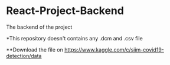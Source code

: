 # React-Project-Backend
The backend of the project

*This repository doesn't contains any .dcm and .csv file

**Download the file on https://www.kaggle.com/c/siim-covid19-detection/data
